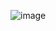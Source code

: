 ![image](https://user-images.githubusercontent.com/80031347/218825133-512c36a4-c4b2-4d53-a627-81590e9a9d6b.png)
